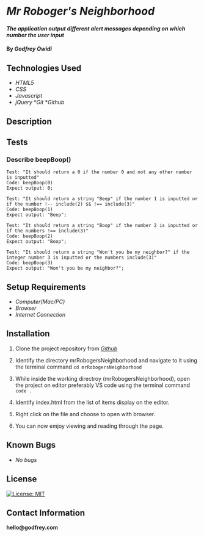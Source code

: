 # _Mr Roboger's Neighborhood_

#### _The application output different alert messages depending on which number the user input_

#### By _**Godfrey Owidi**_

## Technologies Used

* _HTML5_
* _CSS_
* _Javascript_
* _jQuery_
*_Git_
*_Github_

## Description

## Tests

### Describe beepBoop()
```
Test: "It should return a 0 if the number 0 and not any other number is inputted"
Code: beepBoop(0)
Expect output: 0;
```
```
Test: "It should return a string "Beep" if the number 1 is inputted or if the number !-- include(2) $$ !== include(3)"
Code: beepBoop(1)
Expect output: "Beep";
```
```
Test: "It should return a string "Boop" if the number 2 is inputted or if the numbers !== include(3)"
Code: beepBoop(2)
Expect output: "Boop";
```

```
Test: "It should return a string "Won't you be my neighbor?" if the integer number 3 is inputted or the numbers include(3)"
Code: beepBoop(3)
Expect output: "Won't you be my neighbor?";
```

## Setup Requirements

* _Computer(Mac/PC)_
* _Browser_
* _Internet Connection_

## Installation

1. Clone the project repository from _[Github](https://github.com/godfreyowidi/mrRobogersNeighborhood)_

2. Identify the directory mrRobogersNeighborhood and navigate to it using the terminal command ```cd mrRobogersNeighborhood``` 

3. While inside the working directroy (mrRobogersNeighborhood), open the project on editor preferably VS code using the terminal command ```code .```

4. Identify index.html from the list of items display on the editor.

5. Right click on the file and choose to open with browser.

6. You can now emjoy viewing and reading through the page.

## Known Bugs

* _No bugs_

## License

[![License: MIT](https://img.shields.io/badge/License-MIT-yellow.svg)](https://opensource.org/licenses/MIT)

## Contact Information

__hello@godfrey.com__



